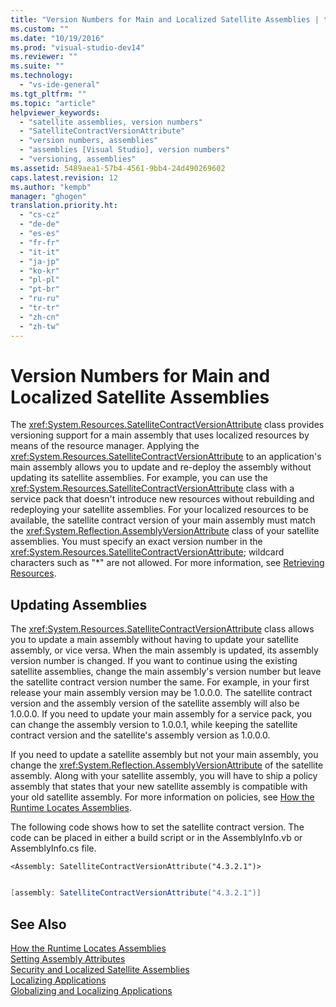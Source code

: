 ```yaml
---
title: "Version Numbers for Main and Localized Satellite Assemblies | testtitle"
ms.custom: ""
ms.date: "10/19/2016"
ms.prod: "visual-studio-dev14"
ms.reviewer: ""
ms.suite: ""
ms.technology: 
  - "vs-ide-general"
ms.tgt_pltfrm: ""
ms.topic: "article"
helpviewer_keywords: 
  - "satellite assemblies, version numbers"
  - "SatelliteContractVersionAttribute"
  - "version numbers, assemblies"
  - "assemblies [Visual Studio], version numbers"
  - "versioning, assemblies"
ms.assetid: 5489aea1-57b4-4561-9bb4-24d490269602
caps.latest.revision: 12
ms.author: "kempb"
manager: "ghogen"
translation.priority.ht: 
  - "cs-cz"
  - "de-de"
  - "es-es"
  - "fr-fr"
  - "it-it"
  - "ja-jp"
  - "ko-kr"
  - "pl-pl"
  - "pt-br"
  - "ru-ru"
  - "tr-tr"
  - "zh-cn"
  - "zh-tw"
---
```

# Version Numbers for Main and Localized Satellite Assemblies
The <xref:System.Resources.SatelliteContractVersionAttribute> class provides versioning support for a main assembly that uses localized resources by means of the resource manager. Applying the <xref:System.Resources.SatelliteContractVersionAttribute> to an application's main assembly allows you to update and re-deploy the assembly without updating its satellite assemblies. For example, you can use the <xref:System.Resources.SatelliteContractVersionAttribute> class with a service pack that doesn't introduce new resources without rebuilding and redeploying your satellite assemblies. For your localized resources to be available, the satellite contract version of your main assembly must match the <xref:System.Reflection.AssemblyVersionAttribute> class of your satellite assemblies. You must specify an exact version number in the <xref:System.Resources.SatelliteContractVersionAttribute>; wildcard characters such as "*" are not allowed. For more information, see [Retrieving Resources](../Topic/Retrieving%20Resources%20in%20Desktop%20Apps.md).  
  
## Updating Assemblies  
 The <xref:System.Resources.SatelliteContractVersionAttribute> class allows you to update a main assembly without having to update your satellite assembly, or vice versa. When the main assembly is updated, its assembly version number is changed. If you want to continue using the existing satellite assemblies, change the main assembly's version number but leave the satellite contract version number the same. For example, in your first release your main assembly version may be 1.0.0.0. The satellite contract version and the assembly version of the satellite assembly will also be 1.0.0.0. If you need to update your main assembly for a service pack, you can change the assembly version to 1.0.0.1, while keeping the satellite contract version and the satellite's assembly version as 1.0.0.0.  
  
 If you need to update a satellite assembly but not your main assembly, you change the <xref:System.Reflection.AssemblyVersionAttribute> of the satellite assembly. Along with your satellite assembly, you will have to ship a policy assembly that states that your new satellite assembly is compatible with your old satellite assembly. For more information on policies, see [How the Runtime Locates Assemblies](../Topic/How%20the%20Runtime%20Locates%20Assemblies.md).  
  
 The following code shows how to set the satellite contract version. The code can be placed in either a build script or in the AssemblyInfo.vb or AssemblyInfo.cs file.  
  
```vb#  
<Assembly: SatelliteContractVersionAttribute("4.3.2.1")>  
  
```  
  
```c#  
[assembly: SatelliteContractVersionAttribute("4.3.2.1")]  
```  
  
## See Also  
 [How the Runtime Locates Assemblies](../Topic/How%20the%20Runtime%20Locates%20Assemblies.md)   
 [Setting Assembly Attributes](../Topic/Setting%20Assembly%20Attributes.md)   
 [Security and Localized Satellite Assemblies](../ide/security-and-localized-satellite-assemblies.md)   
 [Localizing Applications](../ide/localizing-applications.md)   
 [Globalizing and Localizing Applications](../ide/globalizing-and-localizing-applications.md)